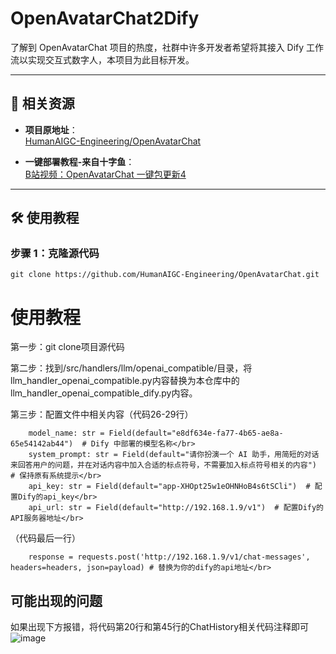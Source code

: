 # OpenAvatarChat2Dify  

了解到 OpenAvatarChat 项目的热度，社群中许多开发者希望将其接入 Dify 工作流以实现交互式数字人，本项目为此目标开发。



---

## 🔗 相关资源  

- **项目原地址**：  
[HumanAIGC-Engineering/OpenAvatarChat](https://github.com/HumanAIGC-Engineering/OpenAvatarChat)  

- **一键部署教程-来自十字鱼**：  
[B站视频：OpenAvatarChat 一键包更新4](https://www.bilibili.com/video/BV1uUNEzwEjh)  



---

## 🛠️ 使用教程  
### 步骤 1：克隆源代码  
```
git clone https://github.com/HumanAIGC-Engineering/OpenAvatarChat.git
```

# 使用教程
第一步：git clone项目源代码

第二步：找到/src/handlers/llm/openai_compatible/目录，将llm_handler_openai_compatible.py内容替换为本仓库中的llm_handler_openai_compatible_dify.py内容。

第三步：配置文件中相关内容（代码26-29行）
```
    model_name: str = Field(default="e8df634e-fa77-4b65-ae8a-65e54142ab44")  # Dify 中部署的模型名称</br>
    system_prompt: str = Field(default="请你扮演一个 AI 助手，用简短的对话来回答用户的问题，并在对话内容中加入合适的标点符号，不需要加入标点符号相关的内容")  # 保持原有系统提示</br>
    api_key: str = Field(default="app-XHOpt25w1eOHNHoB4s6tSCli")  # 配置Dify的api_key</br>
    api_url: str = Field(default="http://192.168.1.9/v1")  # 配置Dify的API服务器地址</br>
```
（代码最后一行）
```
    response = requests.post('http://192.168.1.9/v1/chat-messages', headers=headers, json=payload) # 替换为你的dify的api地址</br>
```
## 可能出现的问题</br>
如果出现下方报错，将代码第20行和第45行的ChatHistory相关代码注释即可</br>
![image](https://github.com/user-attachments/assets/9e67b06d-0ebe-4527-85ec-320afdca0ad3)</br>
